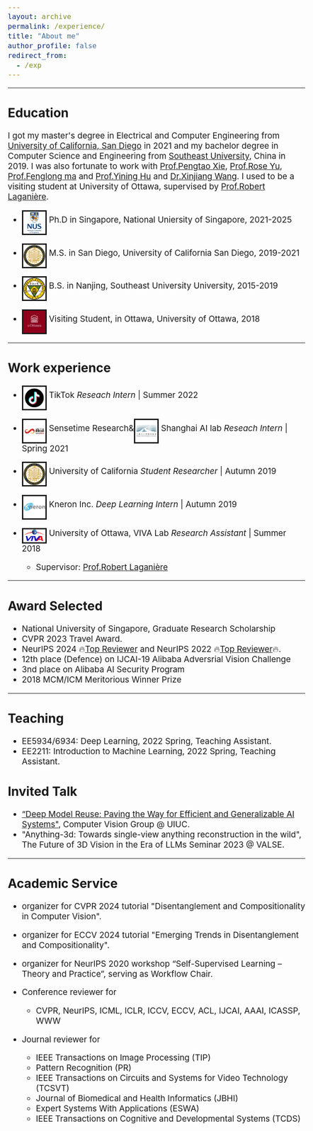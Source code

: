 ```yaml
---
layout: archive
permalink: /experience/
title: "About me"
author_profile: false
redirect_from: 
  - /exp
---
```

<style type="text/css">
  body{
  font-size: 14pt;
}
</style>
--------

## Education
I got my master's degree in Electrical and Computer Engineering from [University of California, San Diego](https://ucsd.edu/) in 2021 and my bachelor degree in Computer Science and Engineering from [Southeast University](https://www.seu.edu.cn/english/), China in 2019. I was also fortunate to work with [Prof.Pengtao Xie](https://pengtaoxie.github.io/), [Prof.Rose Yu](http://roseyu.com/), [Prof.Fenglong ma](http://personal.psu.edu/ffm5105/) and [Prof.Yining Hu](https://www.researchgate.net/profile/Yining-Hu-4) and [Dr.Xinjiang Wang](https://scholar.google.com/citations?user=q4lnWaoAAAAJ&hl=en). I used to be a visiting student at University of Ottawa, supervised by [Prof.Robert Laganière](http://www.site.uottawa.ca/~laganier/). 
- <img src="..\images\singapore.png" alt="drawing" style="width:50px;" align="middle" border="3"/> Ph.D in Singapore, National Uniersity of Singapore, 2021-2025

- <img src="..\images\University_of_California,_San_Diego_seal.svg.png" alt="drawing" style="width:50px;" align="middle" border="3"/> M.S. in San Diego, University of California San Diego, 2019-2021
  
- <img src="..\images\southeast.jpg" alt="drawing" style="width:50px;" align="middle" border="3"/> B.S. in Nanjing, Southeast University University, 2015-2019

- <img src="..\images\ottawa.jpg" alt="drawing" style="width:50px;" align="middle" border="3"/> Visiting Student, in Ottawa, University of Ottawa, 2018

--------
## Work experience

* <img src="..\images\tiktok.png" alt="drawing" style="width:50px;" align="middle" border="3"/> TikTok *Reseach Intern* | Summer 2022
  
  <!-- * Supervisor: [Dr.Daquan Zhou](https://scholar.google.com/citations?user=DdCAbWwAAAAJ&hl=en) and [Dr.Jiashi Feng](https://sites.google.com/site/jshfeng) -->
  <!-- * Efficient Diffusion Model -->

* <img src="..\images\sensetime.png" alt="drawing" style="width:50px;" align="middle" border="3"/> Sensetime Research&<img src="..\images\shailab.jpg" alt="drawing" style="width:50px;" align="middle" border="3"/> Shanghai AI lab *Reseach Intern* | Spring 2021
  
  <!-- * Supervisor: [Dr.Xinjiang Wang](https://scholar.google.com/citations?user=q4lnWaoAAAAJ&hl=en) -->

* <img src="..\images\University_of_California,_San_Diego_seal.svg.png" alt="drawing" style="width:50px;" align="middle" border="3"/> University of California *Student Researcher* | Autumn 2019

  <!-- * Supervisor: [Prof.Pengtao Xie](http://www.cs.cmu.edu/~pengtaox/) -->

* <img src="..\images\kneron.jpg" alt="drawing" style="width:50px;" align="middle" border="3"/> Kneron Inc. *Deep Learning Intern* | Autumn 2019

  <!-- * Supervisor: [Bike Xie](https://www.linkedin.com/in/bike-xie-82069b18/) -->

* <img src="..\images\viva.png" alt="drawing" style="width:50px;" align="middle" border="3"/> University of Ottawa, VIVA Lab *Research Assistant* | Summer 2018
  * Supervisor: [Prof.Robert Laganière](http://www.site.uottawa.ca/~laganier/)
  


-------
## Award Selected

* National University of Singapore, Graduate Research Scholarship
* CVPR 2023 Travel Award.
* NeurIPS 2024 🔥[Top Reviewer](https://neurips.cc/Conferences/2024/ProgramCommittee) and NeurIPS 2022 🔥[Top Reviewer](https://nips.cc/Conferences/2022/ProgramCommittee)🔥.
* 12th place (Defence) on IJCAI-19 Alibaba Adversrial Vision Challenge
* 3nd place on Alibaba AI Security Program
* 2018 MCM/ICM Meritorious Winner Prize

-------
## Teaching
* EE5934/6934: Deep Learning, 2022 Spring, Teaching Assistant.
* EE2211: Introduction to Machine Learning, 2022 Spring, Teaching Assistant.

## Invited Talk 
* [“Deep Model Reuse: Paving the Way for Efficient and Generalizable AI Systems"](https://calendars.illinois.edu/detail/2654?eventId=33482580), Computer Vision Group @ UIUC.
* "Anything-3d: Towards single-view anything reconstruction in the wild", The Future of 3D Vision in the Era of LLMs Seminar 2023 @ VALSE.

-------
## Academic Service
* organizer for CVPR 2024 tutorial "Disentanglement and Compositionality in Computer Vision".
* organizer for ECCV 2024 tutorial "Emerging Trends in Disentanglement and Compositionality".
* organizer for NeurIPS 2020 workshop “Self-Supervised Learning – Theory and Practice”, serving as Workflow Chair.
* Conference reviewer for 
  - CVPR, NeurIPS, ICML, ICLR, ICCV, ECCV, ACL, IJCAI, AAAI, ICASSP, WWW 
  
* Journal reviewer for 
  - IEEE Transactions on Image Processing (TIP)
  - Pattern Recognition (PR)
  - IEEE Transactions on Circuits and Systems for Video Technology (TCSVT)
  - Journal of Biomedical and Health Informatics (JBHI)
  - Expert Systems With Applications (ESWA)
  - IEEE Transactions on Cognitive and Developmental Systems (TCDS)
  
